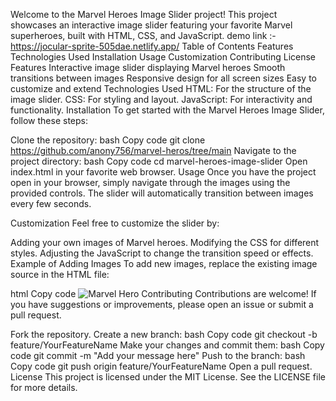 Welcome to the Marvel Heroes Image Slider project! This project showcases an interactive image slider featuring your favorite Marvel superheroes, built with HTML, CSS, and JavaScript.
demo link :- https://jocular-sprite-505dae.netlify.app/
Table of Contents
Features
Technologies Used
Installation
Usage
Customization
Contributing
License
Features
Interactive image slider displaying Marvel heroes
Smooth transitions between images
Responsive design for all screen sizes
Easy to customize and extend
Technologies Used
HTML: For the structure of the image slider.
CSS: For styling and layout.
JavaScript: For interactivity and functionality.
Installation
To get started with the Marvel Heroes Image Slider, follow these steps:

Clone the repository:
bash
Copy code
git clone https://github.com/anony756/marvel-heros/tree/main
Navigate to the project directory:
bash
Copy code
cd marvel-heroes-image-slider
Open index.html in your favorite web browser.
Usage
Once you have the project open in your browser, simply navigate through the images using the provided controls. The slider will automatically transition between images every few seconds.

Customization
Feel free to customize the slider by:

Adding your own images of Marvel heroes.
Modifying the CSS for different styles.
Adjusting the JavaScript to change the transition speed or effects.
Example of Adding Images
To add new images, replace the existing image source in the HTML file:

html
Copy code
<img src="path/to/your/image.jpg" alt="Marvel Hero">
Contributing
Contributions are welcome! If you have suggestions or improvements, please open an issue or submit a pull request.

Fork the repository.
Create a new branch:
bash
Copy code
git checkout -b feature/YourFeatureName
Make your changes and commit them:
bash
Copy code
git commit -m "Add your message here"
Push to the branch:
bash
Copy code
git push origin feature/YourFeatureName
Open a pull request.
License
This project is licensed under the MIT License. See the LICENSE file for more details.
